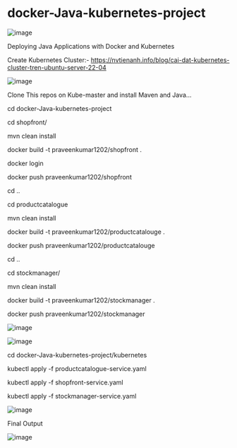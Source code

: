 # docker-Java-kubernetes-project
![image](https://github.com/praveenkdevops/docker-Java-kubernetes-project/assets/22557736/67f23a36-914f-4b79-8f9b-b4e26c8a33d5)

Deploying Java Applications with Docker and Kubernetes

Create Kubernetes Cluster:- https://nvtienanh.info/blog/cai-dat-kubernetes-cluster-tren-ubuntu-server-22-04

![image](https://github.com/praveenkdevops/docker-Java-kubernetes-project/assets/22557736/d986c164-9ad9-4ced-919c-823b398649a7)


Clone This repos on Kube-master and install Maven and Java...

cd docker-Java-kubernetes-project

cd shopfront/

mvn clean install

docker build -t praveenkumar1202/shopfront .

docker login

docker push praveenkumar1202/shopfront

cd ..

cd productcatalogue

mvn clean install

docker build -t praveenkumar1202/productcatalouge .

docker push praveenkumar1202/productcatalouge

cd ..

cd stockmanager/

mvn clean install

docker build -t praveenkumar1202/stockmanager .

docker push praveenkumar1202/stockmanager

![image](https://github.com/praveenkdevops/docker-Java-kubernetes-project/assets/22557736/9ee58b06-6f54-4c5e-9ed3-cedf36e761d0)

![image](https://github.com/praveenkdevops/docker-Java-kubernetes-project/assets/22557736/6c7b7354-0b5d-4e8f-95cd-24a8d5dbd304)

cd docker-Java-kubernetes-project/kubernetes

kubectl apply -f productcatalogue-service.yaml

kubectl apply -f  shopfront-service.yaml

kubectl apply -f  stockmanager-service.yaml

![image](https://github.com/praveenkdevops/docker-Java-kubernetes-project/assets/22557736/b72ae204-9517-41c6-8d34-798c00d23203)

Final Output 

![image](https://github.com/praveenkdevops/docker-Java-kubernetes-project/assets/22557736/52668e78-95c0-4dc9-9244-176b395cd63e)



